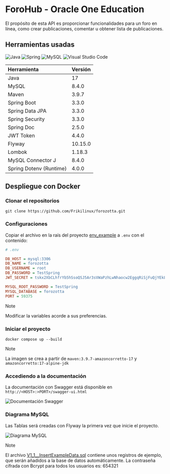 # ForoHub - Oracle One Education

El propósito de esta API es proporcionar funcionalidades para un foro en línea, como crear publicaciones, comentar u obtener lista de publicaciones.

## Herramientas usadas

![Java](https://img.shields.io/badge/Java-EC2025?style=for-the-badge&logo=openjdk&logoColor=white) ![Spring](https://img.shields.io/badge/spring-%236DB33F.svg?style=for-the-badge&logo=spring&logoColor=white) ![MySQL](https://img.shields.io/badge/mysql-4479A1.svg?style=for-the-badge&logo=mysql&logoColor=white) ![Visual Studio Code](https://img.shields.io/badge/Visual%20Studio%20Code-0078d7.svg?style=for-the-badge&logo=visual-studio-code&logoColor=white) 

| Herramienta | Versión |
| :---------- | :------ |
| Java |  17 |
| MySQL | 8.4.0|
| Maven | 3.9.7 |
| Spring Boot | 3.3.0 |
| Spring Data JPA | 3.3.0 |
| Spring Security | 3.3.0 |
| Spring Doc |  2.5.0 |
| JWT Token  | 4.4.0 |
|  Flyway | 10.15.0 |
| Lombok | 1.18.3 |
|  MySQL Connector J | 8.4.0 |
| Spring Dotenv (Runtime) | 4.0.0 |

## Despliegue con Docker

### Clonar el repositorios

```shell
git clone https://github.com/Frikilinux/forozotta.git
```

### Configuraciones

Copiar el archivo en la raís del proyecto [env_example](https://github.com/Frikilinux/forozotta/blob/main/env_example) a `.env` con el contenido:

```ini
# .env

DB_HOST = mysql:3306
DB_NAME = forozotta
DB_USERNAME = root
DB_PASSWORD = TestSpring
JWT_SECRET = tskx2XbCLhfrYb5hSsoQSJ5Ar3sVWaPzhLwNhaocw2EggqRiSjFuQjYEkLmEuP4EWrh3ri

MYSQL_ROOT_PASSWORD = TestSpring
MYSQL_DATABASE = forozotta
PORT = 59375
```
> [!NOTE]
> Modificar la variables acorde a sus preferencias.

### Iniciar el proyecto

```shell
docker compose up --build
```

> [!NOTE]
>
> La imagen se crea a partir de `maven:3.9.7-amazoncorretto-17` y `amazoncorretto:17-alpine-jdk`

### Accediendo a la documentación

La documentación con Swagger está disponible en `http://<HOST>:>PORT>/swagger-ui.html`

![Documentación Swagger](https://ipfs.filebase.io/ipfs/QmezqdhBioKmBAV6AJcKbDb3yfSMQe5PB4WikCWwx3vU2m)

### Diagrama MySQL

Las Tablas será creadas con Flyway la primera vez que inicie el proyecto.

![Diagrama MySQL](https://ipfs.filebase.io/ipfs/Qmf5RzPd58wn3rFDUQetDsqhxKnxQm9mMitPsTiBRGmFCS)

> [!NOTE]
>
> El archivo [V1_1__InsertExampleData.sql](https://github.com/Frikilinux/forozotta/blob/main/src/main/resources/db/migration/V1_1__InsertExampleData.sql) contiene unos registros de ejemplo, que serán añadidos a la base de datos automáticamente.
> La contraseña cifrada con Bcrypt para todos los usuarios es: 654321
